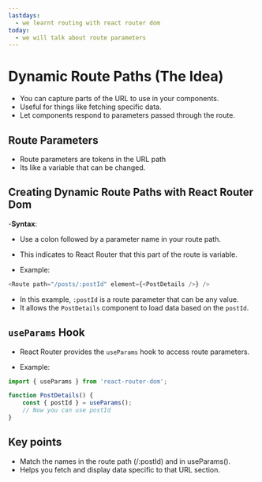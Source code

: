 ```yaml
---
lastdays:
  - we learnt routing with react router dom
today:
  - we will talk about route parameters
---
```


# Dynamic Route Paths (The Idea)

- You can capture parts of the URL to use in your components.
- Useful for things like fetching specific data.
- Let components respond to parameters passed through the route.

## Route Parameters

- Route parameters are tokens in the URL path
- Its like a variable that can be changed. 

## Creating Dynamic Route Paths with React Router Dom

-**Syntax**:
  - Use a colon followed by a parameter name in your route path.
  - This indicates to React Router that this part of the route is variable.

- Example:
```js
<Route path="/posts/:postId" element={<PostDetails />} />
```

- In this example, `:postId` is a route parameter that can be any value.
- It allows the `PostDetails` component to load data based on the `postId`.

## `useParams` Hook

- React Router provides the `useParams` hook to access route parameters.

- Example:
```js
import { useParams } from 'react-router-dom';

function PostDetails() {
    const { postId } = useParams(); 
    // Now you can use postId
}
```

## Key points

- Match the names in the route path (/:postId) and in useParams().
- Helps you fetch and display data specific to that URL section.